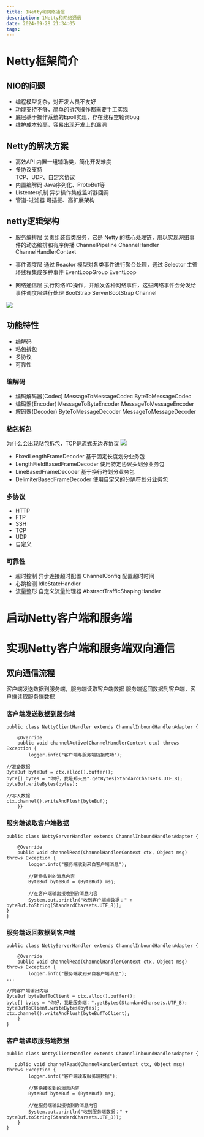 ```yaml
---
title: 1Netty和网络通信
description: 1Netty和网络通信
date: 2024-09-28 21:34:05
tags:
---
```


# Netty框架简介
## NIO的问题
- 编程模型复杂，对开发人员不友好
- 功能支持不够，简单的拆包操作都需要手工实现
- 底层基于操作系统的Epoll实现，存在线程空轮询bug
- 维护成本较高，容易出现开发上的漏洞
## Netty的解决方案
- 高效API 
内置一组辅助类，简化开发难度
- 多协议支持  
TCP、UDP、自定义协议
- 内置编解码
Java序列化、ProtoBuf等
- Listenter机制
异步操作集成监听器回调
- 管道-过滤器
可插拔、高扩展架构


## netty逻辑架构
- 服务编排层
负责组装各类服务，它是 Netty 的核心处理链，用以实现网络事件的动态编排和有序传播
ChannelPipeline
ChannelHandler
ChannelHandlerContext

- 事件调度层
通过 Reactor 模型对各类事件进行聚合处理，通过 Selector 主循环线程集成多种事件
EventLoopGroup
EventLoop

- 网络通信层
执行网络I/O操作，并触发各种网络事件，这些网络事件会分发给事件调度层进行处理
BootStrap
ServerBootStrap
Channel

![](1-Netty-逻辑架构.png)

## 功能特性
- 编解码
- 粘包拆包
- 多协议
- 可靠性

### 编解码
- 编码解码器(Codec)
MessageToMessageCodec
ByteToMessageCodec
- 编码器(Encoder)
MessageToByteEncoder
MessageToMessageEncoder
- 解码器(Decoder)
ByteToMessageDecoder
MessageToMessageDecoder
### 粘包拆包
为什么会出现粘包拆包，TCP是流式无边界协议
![](1-Netty-粘包拆包.png)
- FixedLengthFrameDecoder
基于固定长度划分业务包
- LengthFieldBasedFrameDecoder
使用特定协议头划分业务包
- LineBasedFrameDecoder
基于换行符划分业务包
- DelimiterBasedFrameDecoder
使用自定义的分隔符划分业务包

### 多协议
- HTTP
- FTP
- SSH
- TCP
- UDP
- 自定义

### 可靠性
- 超时控制
异步连接超时配置 ChannelConfig 配置超时时间
- 心跳检测
IdleStateHandler
- 流量整形
自定义流量处理器 AbstractTrafficShapingHandler 


# 启动Netty客户端和服务端

# 实现Netty客户端和服务端双向通信

## 双向通信流程
客户端发送数据到服务端，服务端读取客户端数据
服务端返回数据到客户端，客户端读取服务端数据

### 客户端发送数据到服务端
```
public class NettyClientHandler extends ChannelInboundHandlerAdapter {

    @Override
    public void channelActive(ChannelHandlerContext ctx) throws Exception {
        logger.info("客户端与服务端链接成功");

//准备数据
ByteBuf byteBuf = ctx.alloc().buffer();
byte[] bytes = "你好，我是郑天民".getBytes(StandardCharsets.UTF_8);
byteBuf.writeBytes(bytes);

//写入数据
ctx.channel().writeAndFlush(byteBuf);
    }}
```

### 服务端读取客户端数据
```
public class NettyServerHandler extends ChannelInboundHandlerAdapter {

    @Override
    public void channelRead(ChannelHandlerContext ctx, Object msg) throws Exception {
        logger.info("服务端收到来自客户端消息");

        //转换收到的消息内容
        ByteBuf byteBuf = (ByteBuf) msg;

        //在客户端输出接收到的消息内容
        System.out.println("收到客户端端数据：" + byteBuf.toString(StandardCharsets.UTF_8));
}
}
```

### 服务端返回数据到客户端
```
public class NettyServerHandler extends ChannelInboundHandlerAdapter {

    @Override
    public void channelRead(ChannelHandlerContext ctx, Object msg) throws Exception {
        logger.info("服务端收到来自客户端消息");
...

//向客户端输出内容        
ByteBuf byteBufToClient = ctx.alloc().buffer();
byte[] bytes = "你好，我是服务端：".getBytes(StandardCharsets.UTF_8);
byteBufToClient.writeBytes(bytes);
ctx.channel().writeAndFlush(byteBufToClient);
    }
}
```


### 客户端读取服务端数据
```
public class NettyClientHandler extends ChannelInboundHandlerAdapter {

   public void channelRead(ChannelHandlerContext ctx, Object msg) throws Exception {
        logger.info("客户端读取服务端数据");

        //转换接收到的消息内容
        ByteBuf byteBuf = (ByteBuf) msg;

        //在服务端输出接收到的消息内容
        System.out.println("收到服务端数据：" + byteBuf.toString(StandardCharsets.UTF_8));
    }
}
```





